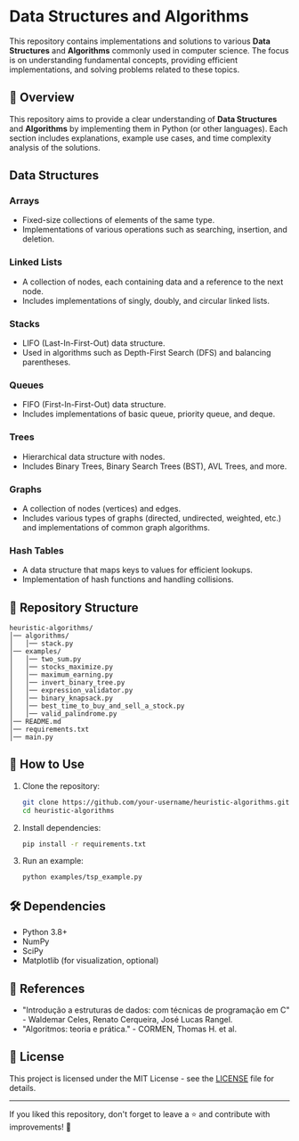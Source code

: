 # Data Structures and Algorithms

This repository contains implementations and solutions to various **Data Structures** and **Algorithms** commonly used in computer science. The focus is on understanding fundamental concepts, providing efficient implementations, and solving problems related to these topics.

## 📌 Overview

This repository aims to provide a clear understanding of **Data Structures** and **Algorithms** by implementing them in Python (or other languages). Each section includes explanations, example use cases, and time complexity analysis of the solutions.

## Data Structures

### Arrays
- Fixed-size collections of elements of the same type.
- Implementations of various operations such as searching, insertion, and deletion.

### Linked Lists
- A collection of nodes, each containing data and a reference to the next node.
- Includes implementations of singly, doubly, and circular linked lists.

### Stacks
- LIFO (Last-In-First-Out) data structure.
- Used in algorithms such as Depth-First Search (DFS) and balancing parentheses.

### Queues
- FIFO (First-In-First-Out) data structure.
- Includes implementations of basic queue, priority queue, and deque.

### Trees
- Hierarchical data structure with nodes.
- Includes Binary Trees, Binary Search Trees (BST), AVL Trees, and more.

### Graphs
- A collection of nodes (vertices) and edges.
- Includes various types of graphs (directed, undirected, weighted, etc.) and implementations of common graph algorithms.

### Hash Tables
- A data structure that maps keys to values for efficient lookups.
- Implementation of hash functions and handling collisions.

## 📂 Repository Structure
```
heuristic-algorithms/
│── algorithms/
│   │── stack.py
│── examples/
│   │── two_sum.py
│   │── stocks_maximize.py
│   │── maximum_earning.py
│   │── invert_binary_tree.py
│   │── expression_validator.py
│   │── binary_knapsack.py
│   │── best_time_to_buy_and_sell_a_stock.py
│   │── valid_palindrome.py
│── README.md
│── requirements.txt
│── main.py
```

## 🚀 How to Use

1. Clone the repository:
   ```bash
   git clone https://github.com/your-username/heuristic-algorithms.git
   cd heuristic-algorithms
   ```

2. Install dependencies:
   ```bash
   pip install -r requirements.txt
   ```

3. Run an example:
   ```bash
   python examples/tsp_example.py
   ```

## 🛠 Dependencies
- Python 3.8+
- NumPy
- SciPy
- Matplotlib (for visualization, optional)

## 📖 References
- "Introdução a estruturas de dados: com técnicas de programação em C" - Waldemar Celes, Renato Cerqueira, José Lucas Rangel.
- "Algoritmos: teoria e prática." - CORMEN, Thomas H. et al. 

## 📜 License
This project is licensed under the MIT License - see the [LICENSE](LICENSE) file for details.

---
If you liked this repository, don't forget to leave a ⭐ and contribute with improvements! 🚀
